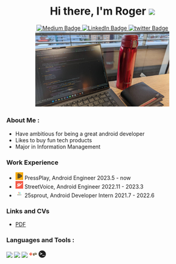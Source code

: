 <div id="header" align="center">
  <h1>
   Hi there, I'm Roger
   <img src="https://media.giphy.com/media/hvRJCLFzcasrR4ia7z/giphy.gif" width="30px"/>
  </h1>
  <div id="badges">
  <a href="https://medium.com/@rogerchang7904">
    <img src="https://img.shields.io/badge/Medium-black?style=for-the-badge&logo=medium&logoColor=white" alt="Medium Badge"/>
  </a>
    
  <a href="https://www.linkedin.com/in/rogerchang7904">
    <img src="https://img.shields.io/badge/LinkedIn-blue?style=for-the-badge&logo=linkedin&logoColor=white" alt="LinkedIn Badge"/>
  </a>

  <a href="https://twitter.com/https://twitter.com/rogerchang7904">
    <img src="https://img.shields.io/badge/twitter-x?style=for-the-badge&logo=x&logoColor=white&color=%230f1419" alt="twitter Badge"/>
  </a>
  </div>
  <img src="banner.png" width="70%"/>
</div>

### About Me :
- Have ambitious for being a great android developer
- Likes to buy fun tech products
- Major in Information Management

### Work Experience
- <img height="20" src="pressplay.png"> PressPlay, Android Engineer 2023.5 - now
- <img height="20" src="streetvoice.png"> StreetVoice, Android Engineer 2022.11 - 2023.3
- <img height="20" src="25sprout.png"> 25sprout, Android Developer Intern 2021.7 - 2022.6

### Links and CVs
- [PDF](https://drive.google.com/file/d/1FJWY0U8iVzNkePO5u7emnqcWyLkcFesK/view?usp=drive_link)

### Languages and Tools :
<code><img height="20" src="https://upload.wikimedia.org/wikipedia/commons/thumb/7/74/Kotlin_Icon.png/1200px-Kotlin_Icon.png"></code>
<code><img height="20" src="https://encrypted-tbn0.gstatic.com/images?q=tbn:ANd9GcQ_taDxkqCzfRfZPcE1UQsmnJpkecpV5b_u5g&usqp=CAU"></code>
<code><img height="20" src="https://cdn.iconscout.com/icon/free/png-256/firebase-3628772-3030134.png"></code>
<code><img height="20" src="https://raw.githubusercontent.com/github/explore/80688e429a7d4ef2fca1e82350fe8e3517d3494d/topics/git/git.png"></code>
<code><img height="20" src="https://raw.githubusercontent.com/github/explore/80688e429a7d4ef2fca1e82350fe8e3517d3494d/topics/terminal/terminal.png"></code>

